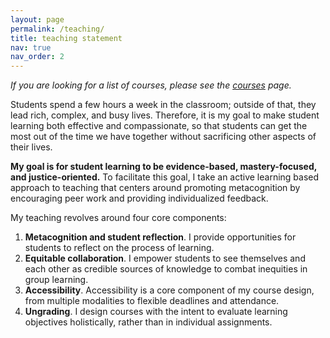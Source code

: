 ```yaml
---
layout: page
permalink: /teaching/
title: teaching statement
nav: true
nav_order: 2
---
```


_If you are looking for a list of courses, please see the <a class="link" href="{{ '/courses/' | prepend: site.baseurl | prepend: site.url }}">courses</a> page._


Students spend a few hours a week in the classroom; outside of that, they lead rich, complex, and busy lives. Therefore, it is my goal to make student learning both effective and compassionate, so that students can get the most out of the time we have together without sacrificing other aspects of their lives. 

**My goal is for student learning to be evidence-based, mastery-focused, and justice-oriented.** To facilitate this goal, I take an active learning based approach to teaching that centers around promoting metacognition by encouraging peer work and providing individualized feedback.

My teaching revolves around four core components:

1. **Metacognition and student reflection**. I provide opportunities for students to reflect on the process of learning.
2. **Equitable collaboration**. I empower students to see themselves and each other as credible sources of knowledge to combat inequities in group learning.
3. **Accessibility**. Accessibility is a core component of my course design, from multiple modalities to flexible deadlines and attendance.
4. **Ungrading**. I design courses with the intent to evaluate learning objectives holistically, rather than in individual assignments.